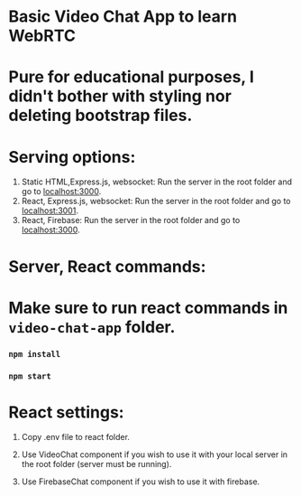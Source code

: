 # Basic Video Chat App to learn WebRTC

# Pure for educational purposes, I didn't bother with styling nor deleting bootstrap files.

# Serving options:

1. Static HTML,Express.js, websocket: Run the server in the root folder and go to
   [localhost:3000](http://localhost:3000).
2. React, Express.js, websocket: Run the server in the root folder and go to
   [localhost:3001](http://localhost:3001).
3. React, Firebase: Run the server in the root folder and go to
   [localhost:3000](http://localhost:3000).

# Server, React commands:

# Make sure to run react commands in `video-chat-app` folder.

### `npm install`

### `npm start`

# React settings:

1. Copy .env file to react folder.

2. Use VideoChat component if you wish to use it with your local server in the root folder (server
   must be running).

3. Use FirebaseChat component if you wish to use it with firebase.
